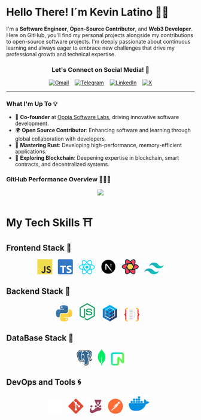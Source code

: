  # Hello There! I´m Kevin Latino 👋🏽

 <div align="left">

I'm a **Software Engineer**, **Open-Source Contributor**, and **Web3 Developer**. Here on GitHub, you'll find my personal projects alongside my contributions to open-source software projects. I'm deeply passionate about continuous learning and always eager to embrace new challenges that drive my professional growth and technical expertise.

</div>


<div align="center">

### Let's Connect on Social Media!  👀

[![Gmail](https://img.shields.io/badge/Gmail-D14836?style=for-the-badge&logo=gmail&logoColor=white)](mailto:kevinlatino.kl@gmail.com)&nbsp;&nbsp;&nbsp;
[![Telegram](https://img.shields.io/badge/Telegram-2CA5E0?style=for-the-badge&logo=telegram&logoColor=white)](https://t.me/kevlatino)&nbsp;&nbsp;&nbsp;
[![LinkedIn](https://img.shields.io/badge/linkedin-%230077B5.svg?style=for-the-badge&logo=linkedin&logoColor=white)](https://www.linkedin.com/in/kevinlatino/)&nbsp;&nbsp;&nbsp;
[![X](https://img.shields.io/badge/X-%23000000.svg?style=for-the-badge&logo=X&logoColor=white)](https://twitter.com/@Kevs_jLM)




---




</div>



### What I'm Up To 💡


- 🤝 **Co-founder** at [Oppia Software Labs](https://github.com/Oppia-Software-Labs), driving innovative software development.
- 🌍 **Open Source Contributor**: Enhancing software and learning through global collaboration with developers.
- 🦀 **Mastering Rust**: Developing high-performance, memory-efficient applications.
- 🔗 **Exploring Blockchain**: Deepening expertise in blockchain, smart contracts, and decentralized systems.



### GitHub Performance Overview 👨🏽‍💻

<div align="center">
<img src="https://github-readme-stats.vercel.app/api?username=KevinLatino&show_icons=true&theme=github_dark&hide_border=true" width="395" />
</div>

##

 # My Tech Skills ⛩️

  ## Frontend Stack  🎨
 
<div align="center">

<img src="./Tech-Images/javascript.svg" width="40"/>&nbsp;&nbsp;&nbsp;
<img src="./Tech-Images/typescript.svg" width="40"/>&nbsp;&nbsp;&nbsp;
<img src="./Tech-Images/react.svg" width="43"/>&nbsp;&nbsp;&nbsp;
<img src="./Tech-Images/nextjs_icon_dark.svg" width="40"/>&nbsp;&nbsp;&nbsp;
<img src="./Tech-Images/reactquery.svg" width="45"/>&nbsp;&nbsp;&nbsp;
<img src="./Tech-Images/tailwindcss.svg" width="52"/>

</div>


  ## Backend Stack  🧬

<div align="center">
    <img src="./Tech-Images/python.svg"  width="43"/>&nbsp;&nbsp;&nbsp;
   <img src="./Tech-Images/node-js.svg"  width="51"/>&nbsp;&nbsp;&nbsp;
   <img src="./Tech-Images/sequelize.svg" width="38"/> &nbsp;&nbsp;&nbsp;
   <img src="./Tech-Images/typeorm.svg" width="40"/> &nbsp;&nbsp;&nbsp;
</div>



  ## DataBase Stack  🔑
 

  <div align="center" ">
    
  <img src="./Tech-Images/postgresql.svg"  width="40"/>&nbsp;&nbsp;&nbsp;
  <img src="./Tech-Images/mongodb.svg"  width="20"/>&nbsp;&nbsp;&nbsp;
  <img src="./Tech-Images/neon.svg"  width="35"/>

  </div>

  ## DevOps and Tools  🌀

<div align="center">
  
  <img src="./Tech-Images/github-dark.svg" width="40"/>&nbsp;&nbsp;&nbsp;
  <img src="./Tech-Images/git.svg" width="40"/>&nbsp;&nbsp;&nbsp;
  <img src="./Tech-Images/jest.svg" width="35"/>&nbsp;&nbsp;&nbsp;
  <img src="./Tech-Images/postman.svg" width="40"/>&nbsp;&nbsp;&nbsp;
  <img src="./Tech-Images/docker.svg" width="54"/>&nbsp;&nbsp;&nbsp;  
</div>
